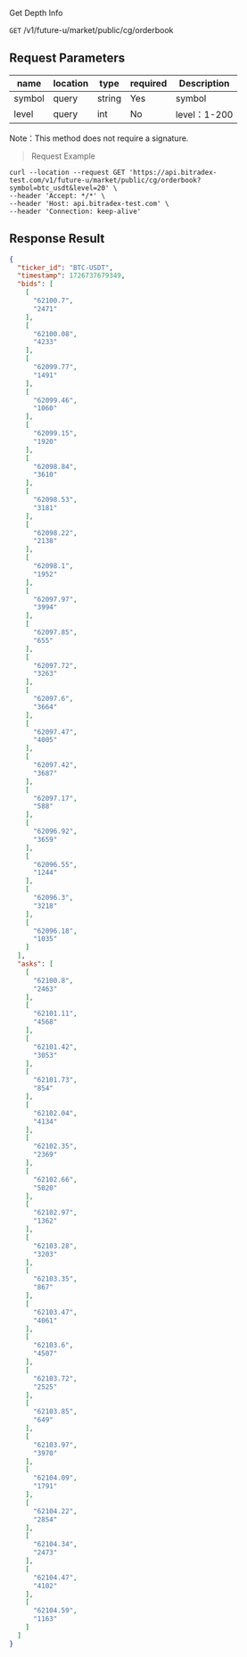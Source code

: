 Get Depth Info

`GET` /v1/future-u/market/public/cg/orderbook

## Request Parameters

| name   | location | type   | required | Description |
|--------|----------|--------|----------|-------------|
| symbol | query    | string | Yes      | symbol      |
| level  | query    | int    | No       | level：1-200 |

Note：This method does not require a signature.

> Request Example

```shell
curl --location --request GET 'https://api.bitradex-test.com/v1/future-u/market/public/cg/orderbook?symbol=btc_usdt&level=20' \
--header 'Accept: */*' \
--header 'Host: api.bitradex-test.com' \
--header 'Connection: keep-alive'
```

## Response Result

```json
{
  "ticker_id": "BTC-USDT",
  "timestamp": 1726737679349,
  "bids": [
    [
      "62100.7",
      "2471"
    ],
    [
      "62100.08",
      "4233"
    ],
    [
      "62099.77",
      "1491"
    ],
    [
      "62099.46",
      "1060"
    ],
    [
      "62099.15",
      "1920"
    ],
    [
      "62098.84",
      "3610"
    ],
    [
      "62098.53",
      "3181"
    ],
    [
      "62098.22",
      "2138"
    ],
    [
      "62098.1",
      "1952"
    ],
    [
      "62097.97",
      "3994"
    ],
    [
      "62097.85",
      "655"
    ],
    [
      "62097.72",
      "3263"
    ],
    [
      "62097.6",
      "3664"
    ],
    [
      "62097.47",
      "4005"
    ],
    [
      "62097.42",
      "3687"
    ],
    [
      "62097.17",
      "588"
    ],
    [
      "62096.92",
      "3659"
    ],
    [
      "62096.55",
      "1244"
    ],
    [
      "62096.3",
      "3218"
    ],
    [
      "62096.18",
      "1035"
    ]
  ],
  "asks": [
    [
      "62100.8",
      "2463"
    ],
    [
      "62101.11",
      "4568"
    ],
    [
      "62101.42",
      "3053"
    ],
    [
      "62101.73",
      "854"
    ],
    [
      "62102.04",
      "4134"
    ],
    [
      "62102.35",
      "2369"
    ],
    [
      "62102.66",
      "5020"
    ],
    [
      "62102.97",
      "1362"
    ],
    [
      "62103.28",
      "3203"
    ],
    [
      "62103.35",
      "867"
    ],
    [
      "62103.47",
      "4061"
    ],
    [
      "62103.6",
      "4507"
    ],
    [
      "62103.72",
      "2525"
    ],
    [
      "62103.85",
      "649"
    ],
    [
      "62103.97",
      "3970"
    ],
    [
      "62104.09",
      "1791"
    ],
    [
      "62104.22",
      "2854"
    ],
    [
      "62104.34",
      "2473"
    ],
    [
      "62104.47",
      "4102"
    ],
    [
      "62104.59",
      "1163"
    ]
  ]
}
```


